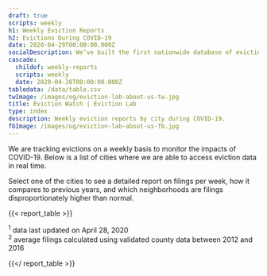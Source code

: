 ```yaml
---
draft: true
scripts: weekly
h1: Weekly Eviction Reports
h2: Evictions During COVID-19
date: 2020-04-29T00:00:00.000Z
socialDescription: We’ve built the first nationwide database of evictions.
cascade:
  childof: weekly-reports
  scripts: weekly
  date: 2020-04-28T00:00:00.000Z
tabledata: /data/table.csv
twImage: /images/og/eviction-lab-about-us-tw.jpg
title: Eviction Watch | Eviction Lab
type: index
description: Weekly eviction reports by city during COVID-19.
fbImage: /images/og/eviction-lab-about-us-fb.jpg
---
```


We are tracking evictions on a weekly basis to monitor the impacts of COVID-19. Below is a list of cities where we are able to access eviction data in real time.

Select one of the cities to see a detailed report on filings per week, how it compares to previous years, and which neighborhoods are filings disproportionately higher than normal.

{{< report_table >}}

  <sup>1</sup> data last updated on April 28, 2020 <br/>
  <sup>2</sup> average filings calculated using validated county data between 2012 and 2016

{{</ report_table >}}